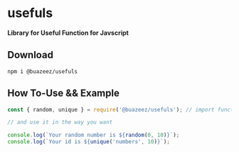 # usefuls

**Library for Useful Function for Javscript**

## Download

`npm i @buazeez/usefuls`

## How To-Use && Example

```javascript
const { random, unique } = require('@buazeez/usefuls'); // import function that you want

// and use it in the way you want

console.log(`Your random number is ${random(0, 10)}`);
console.log(`Your id is ${unique('numbers', 10)}`);
```
